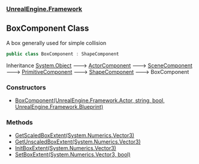 ### [UnrealEngine.Framework](./UnrealEngine-Framework.md 'UnrealEngine.Framework')
## BoxComponent Class
A box generally used for simple collision  
```csharp
public class BoxComponent : ShapeComponent
```
Inheritance [System.Object](https://docs.microsoft.com/en-us/dotnet/api/System.Object 'System.Object') &#129106; [ActorComponent](./ActorComponent.md 'UnrealEngine.Framework.ActorComponent') &#129106; [SceneComponent](./SceneComponent.md 'UnrealEngine.Framework.SceneComponent') &#129106; [PrimitiveComponent](./PrimitiveComponent.md 'UnrealEngine.Framework.PrimitiveComponent') &#129106; [ShapeComponent](./ShapeComponent.md 'UnrealEngine.Framework.ShapeComponent') &#129106; BoxComponent  
### Constructors
- [BoxComponent(UnrealEngine.Framework.Actor, string, bool, UnrealEngine.Framework.Blueprint)](./BoxComponent-BoxComponent(Actor_string_bool_Blueprint).md 'UnrealEngine.Framework.BoxComponent.BoxComponent(UnrealEngine.Framework.Actor, string, bool, UnrealEngine.Framework.Blueprint)')
### Methods
- [GetScaledBoxExtent(System.Numerics.Vector3)](./BoxComponent-GetScaledBoxExtent(Vector3).md 'UnrealEngine.Framework.BoxComponent.GetScaledBoxExtent(System.Numerics.Vector3)')
- [GetUnscaledBoxExtent(System.Numerics.Vector3)](./BoxComponent-GetUnscaledBoxExtent(Vector3).md 'UnrealEngine.Framework.BoxComponent.GetUnscaledBoxExtent(System.Numerics.Vector3)')
- [InitBoxExtent(System.Numerics.Vector3)](./BoxComponent-InitBoxExtent(Vector3).md 'UnrealEngine.Framework.BoxComponent.InitBoxExtent(System.Numerics.Vector3)')
- [SetBoxExtent(System.Numerics.Vector3, bool)](./BoxComponent-SetBoxExtent(Vector3_bool).md 'UnrealEngine.Framework.BoxComponent.SetBoxExtent(System.Numerics.Vector3, bool)')
